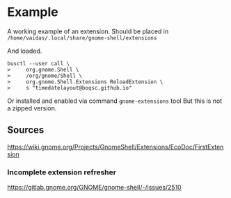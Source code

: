 # Example

A working example of an extension.
Should be placed in `/home/vaidas/.local/share/gnome-shell/extensions`

And loaded.
```
busctl --user call \
>     org.gnome.Shell \
>     /org/gnome/Shell \
>     org.gnome.Shell.Extensions ReloadExtension \
>     s "timedatelayout@boqsc.github.io"
```

Or installed and enabled via command `gnome-extensions` tool
But this is not a zipped version.


## Sources
https://wiki.gnome.org/Projects/GnomeShell/Extensions/EcoDoc/FirstExtension

### Incomplete extension refresher
https://gitlab.gnome.org/GNOME/gnome-shell/-/issues/2510
